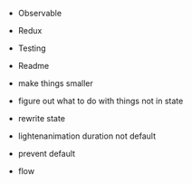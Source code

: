 * Observable
* Redux
* Testing

* Readme
* make things smaller
* figure out what to do with things not in state
* rewrite state
* lightenanimation duration not default
* prevent default
* flow
